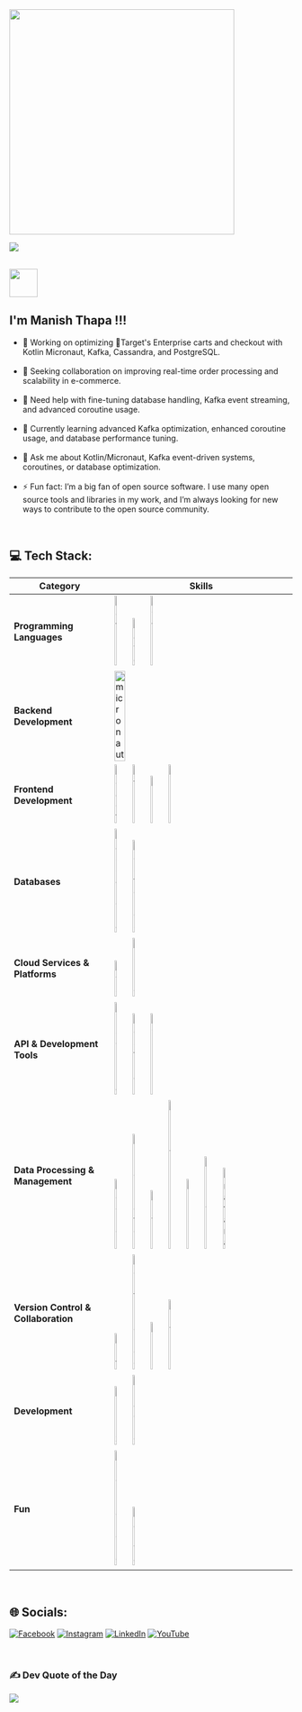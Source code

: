 <img src='https://randommeme-five.vercel.app/' style="height: 400px;"/>

<br>

![](https://komarev.com/ghpvc/?username=thapamanish&style=for-the-badge&color=green)

<br>

<img src="https://raw.githubusercontent.com/MartinHeinz/MartinHeinz/master/wave.gif" width="50px"> 

## **I'm Manish Thapa !!!**

- 🔭 Working on optimizing 🎯Target's  Enterprise carts and checkout with Kotlin Micronaut, Kafka, Cassandra, and PostgreSQL.<br><br>
- 👯 Seeking collaboration on improving real-time order processing and scalability in e-commerce.<br><br>
- 🤝 Need help with fine-tuning database handling, Kafka event streaming, and advanced coroutine usage.<br><br>
- 🌱 Currently learning advanced Kafka optimization, enhanced coroutine usage, and database performance tuning.<br><br>
- 💬 Ask me about Kotlin/Micronaut, Kafka event-driven systems, coroutines, or database optimization.<br><br>
- ⚡ Fun fact: I’m a big fan of open source software. I use many open source tools and libraries in my work, and I’m always looking for new ways to contribute to the open source community.

<br>

## 💻 **Tech Stack**:
| Category                            | Skills                                                                                                      |
|-------------------------------------|-------------------------------------------------------------------------------------------------------------|
| **Programming Languages**           | <img src="https://skillicons.dev/icons?i=kotlin" width="9%" title="kotlin"> <img src="https://www.svgrepo.com/show/452234/java.svg" width="9%" title="java"> <img src="https://skillicons.dev/icons?i=python" width="9%" title="python"> |
| **Backend Development**             | <img src="https://asset.brandfetch.io/idKEg1Lkgi/idsaczyEn7.svg" width="25%" title="micronaut">             |
| **Frontend Development**            | <img src="https://skillicons.dev/icons?i=react" width="9%" title="react"> <img src="https://skillicons.dev/icons?i=html" width="9%" title="html5"> <img src="https://skillicons.dev/icons?i=css" width="9%" title="css3"> <img src="https://skillicons.dev/icons?i=figma" width="9%" title="figma"> |
| **Databases**                       | <img src="https://skillicons.dev/icons?i=cassandra" width="9%" title="cassandra"> <img src="https://skillicons.dev/icons?i=postgres" width="9%" title="postgres"> |
| **Cloud Services & Platforms**      | <img src="https://skillicons.dev/icons?i=aws" width="9%" title="aws"> <img src="https://skillicons.dev/icons?i=azure" width="9%" title="azure"> |
| **API & Development Tools**         | <img src="https://www.svgrepo.com/show/353904/insomnia.svg" width="9%" title="insomnia"> <img src="https://www.svgrepo.com/show/354202/postman-icon.svg" width="9%" title="postman"> <img src="https://www.svgrepo.com/show/354420/swagger.svg" width="9%" title="swagger"> |
| **Data Processing & Management**    | <img src="https://skillicons.dev/icons?i=docker" width="9%" title="docker"> <img src="https://skillicons.dev/icons?i=kubernetes" width="9%" title="kubernetes"> <img src="https://skillicons.dev/icons?i=kafka" width="9%" title="kafka"> <img src="https://www.svgrepo.com/show/303574/elasticsearch-logo.svg" width="9%" title="elasticSearch"> <img src="https://www.svgrepo.com/show/353961/kibana.svg" width="9%" title="kibana"> <img src="https://www.svgrepo.com/show/354010/logstash.svg" width="9%" title="logstash"> <img src="https://skillicons.dev/icons?i=grafana" width="10%" title="grafana"> |
| **Version Control & Collaboration** | <img src="https://skillicons.dev/icons?i=git" width="9%" title="git"> <img src="https://www.svgrepo.com/show/353597/confluence.svg" width="9%" title="confluence"> <img src="https://www.svgrepo.com/show/376328/jira.svg" width="9%" title="jira"> <img src="https://www.svgrepo.com/show/306484/notion.svg" width="9%" title="notion"> |
| **Development**                     | <img src="https://skillicons.dev/icons?i=linux" width="9%" title="linux"> <img src="https://skillicons.dev/icons?i=gradle" width="9%" title="gradle"> |
| **Fun**                             | <img src="https://skillicons.dev/icons?i=pr" width="9%" title="premierero"> <img src="https://uxwing.com/wp-content/themes/uxwing/download/brands-and-social-media/canva-icon.png" width="9%" title="canva"> |

<br>

## 🌐 **Socials**:
[![Facebook](https://img.shields.io/badge/Facebook-%231877F2.svg?logo=Facebook&logoColor=white)](https://facebook.com/iammanish042) [![Instagram](https://img.shields.io/badge/Instagram-%23E4405F.svg?logo=Instagram&logoColor=white)](https://instagram.com/iammanish041) [![LinkedIn](https://img.shields.io/badge/LinkedIn-%230077B5.svg?logo=linkedin&logoColor=white)](https://linkedin.com/in/iammanish041) [![YouTube](https://img.shields.io/badge/YouTube-%23FF0000.svg?logo=YouTube&logoColor=white)](https://youtube.com/@iammanish041) 

<br>

### ✍️ Dev Quote of the Day 
![](https://quotes-github-readme.vercel.app/api?type=horizontal&theme=dark)


